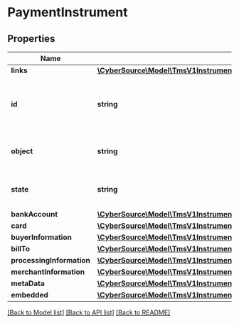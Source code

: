 # PaymentInstrument

## Properties
Name | Type | Description | Notes
------------ | ------------- | ------------- | -------------
**links** | [**\CyberSource\Model\TmsV1InstrumentIdentifiersPaymentInstrumentsGet200ResponseEmbeddedLinks**](TmsV1InstrumentIdentifiersPaymentInstrumentsGet200ResponseEmbeddedLinks.md) |  | [optional] 
**id** | **string** | Unique identification number assigned by CyberSource to the submitted request. | [optional] 
**object** | **string** | &#39;Describes type of token.&#39;  Valid values: - instrumentIdentifier | [optional] 
**state** | **string** | &#39;Current state of the token.&#39;  Valid values: - ACTIVE - CLOSED | [optional] 
**bankAccount** | [**\CyberSource\Model\TmsV1InstrumentIdentifiersPaymentInstrumentsGet200ResponseEmbeddedBankAccount**](TmsV1InstrumentIdentifiersPaymentInstrumentsGet200ResponseEmbeddedBankAccount.md) |  | [optional] 
**card** | [**\CyberSource\Model\TmsV1InstrumentIdentifiersPaymentInstrumentsGet200ResponseEmbeddedCard**](TmsV1InstrumentIdentifiersPaymentInstrumentsGet200ResponseEmbeddedCard.md) |  | [optional] 
**buyerInformation** | [**\CyberSource\Model\TmsV1InstrumentIdentifiersPaymentInstrumentsGet200ResponseEmbeddedBuyerInformation**](TmsV1InstrumentIdentifiersPaymentInstrumentsGet200ResponseEmbeddedBuyerInformation.md) |  | [optional] 
**billTo** | [**\CyberSource\Model\TmsV1InstrumentIdentifiersPaymentInstrumentsGet200ResponseEmbeddedBillTo**](TmsV1InstrumentIdentifiersPaymentInstrumentsGet200ResponseEmbeddedBillTo.md) |  | [optional] 
**processingInformation** | [**\CyberSource\Model\TmsV1InstrumentIdentifiersPaymentInstrumentsGet200ResponseEmbeddedProcessingInformation**](TmsV1InstrumentIdentifiersPaymentInstrumentsGet200ResponseEmbeddedProcessingInformation.md) |  | [optional] 
**merchantInformation** | [**\CyberSource\Model\TmsV1InstrumentIdentifiersPaymentInstrumentsGet200ResponseEmbeddedMerchantInformation**](TmsV1InstrumentIdentifiersPaymentInstrumentsGet200ResponseEmbeddedMerchantInformation.md) |  | [optional] 
**metaData** | [**\CyberSource\Model\TmsV1InstrumentIdentifiersPost200ResponseMetadata**](TmsV1InstrumentIdentifiersPost200ResponseMetadata.md) |  | [optional] 
**embedded** | [**\CyberSource\Model\TmsV1InstrumentIdentifiersPaymentInstrumentsGet200ResponseEmbeddedEmbedded**](TmsV1InstrumentIdentifiersPaymentInstrumentsGet200ResponseEmbeddedEmbedded.md) |  | [optional] 

[[Back to Model list]](../README.md#documentation-for-models) [[Back to API list]](../README.md#documentation-for-api-endpoints) [[Back to README]](../README.md)


